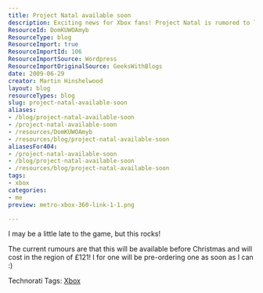 ```yaml
---
title: Project Natal available soon
description: Exciting news for Xbox fans! Project Natal is rumored to launch before Christmas for £121. Don't miss out—get ready to pre-order!
ResourceId: DomKUWOAmyb
ResourceType: blog
ResourceImport: true
ResourceImportId: 106
ResourceImportSource: Wordpress
ResourceImportOriginalSource: GeeksWithBlogs
date: 2009-06-29
creator: Martin Hinshelwood
layout: blog
resourceTypes: blog
slug: project-natal-available-soon
aliases:
- /blog/project-natal-available-soon
- /project-natal-available-soon
- /resources/DomKUWOAmyb
- /resources/blog/project-natal-available-soon
aliasesFor404:
- /project-natal-available-soon
- /blog/project-natal-available-soon
- /resources/blog/project-natal-available-soon
tags:
- xbox
categories:
- me
preview: metro-xbox-360-link-1-1.png

---
```

I may be a little late to the game, but this rocks!

The current rumours are that this will be available before Christmas and will cost in the region of £121! I for one will be pre-ordering one as soon as I can :)

Technorati Tags: [Xbox](http://technorati.com/tags/Xbox)
